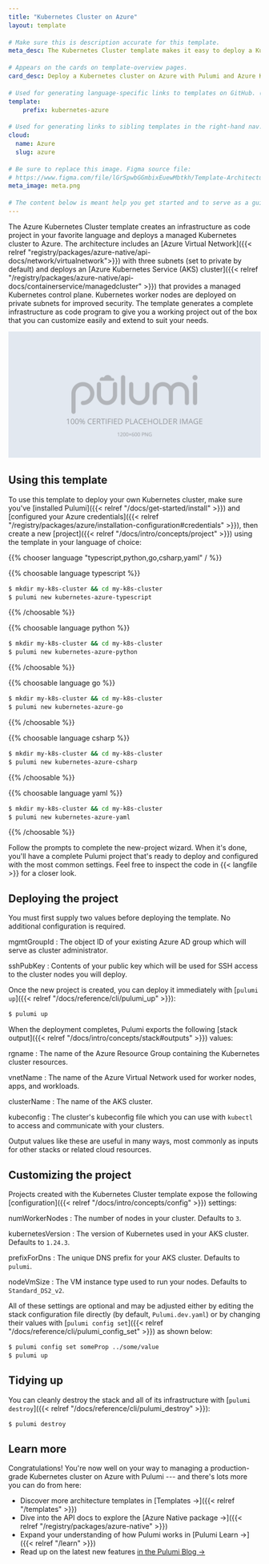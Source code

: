 ```yaml
---
title: "Kubernetes Cluster on Azure"
layout: template

# Make sure this is description accurate for this template.
meta_desc: The Kubernetes Cluster template makes it easy to deploy a Kubernetes cluster on Azure with Pulumi and Azure Kubernetes Service (AKS).

# Appears on the cards on template-overview pages.
card_desc: Deploy a Kubernetes cluster on Azure with Pulumi and Azure Kubernetes Service (AKS).

# Used for generating language-specific links to templates on GitHub. (Example: `static-website-aws`)
template:
    prefix: kubernetes-azure

# Used for generating links to sibling templates in the right-hand nav. Slug is this template's parent directory.
cloud:
  name: Azure
  slug: azure

# Be sure to replace this image. Figma source file:
# https://www.figma.com/file/lGrSpwbGGmbixEuewMbtkh/Template-Architecture-Diagrams?node-id=15%3A196
meta_image: meta.png

# The content below is meant help you get started and to serve as a guide to work by. Feel free to adjust it needed for your template.
---
```


The Azure Kubernetes Cluster template creates an infrastructure as code project in your favorite language and deploys a managed Kubernetes cluster to Azure. The architecture includes an [Azure Virtual Network]({{< relref "registry/packages/azure-native/api-docs/network/virtualnetwork">}}) with three subnets (set to private by default) and deploys an [Azure Kubernetes Service (AKS) cluster]({{< relref "/registry/packages/azure-native/api-docs/containerservice/managedcluster" >}}) that provides a managed Kubernetes control plane. Kubernetes worker nodes are deployed on private subnets for improved security. The template generates a complete infrastructure as code program to give you a working project out of the box that you can customize easily and extend to suit your needs.

![An architecture diagram of the Pulumi $CLOUD $ARCHITECTURE template](./architecture.png)

## Using this template

To use this template to deploy your own Kubernetes cluster, make sure you've [installed Pulumi]({{< relref "/docs/get-started/install" >}}) and [configured your Azure credentials]({{< relref "/registry/packages/azure/installation-configuration#credentials" >}}), then create a new [project]({{< relref "/docs/intro/concepts/project" >}}) using the template in your language of choice:

{{% chooser language "typescript,python,go,csharp,yaml" / %}}

{{% choosable language typescript %}}

```bash
$ mkdir my-k8s-cluster && cd my-k8s-cluster
$ pulumi new kubernetes-azure-typescript
```

{{% /choosable %}}

{{% choosable language python %}}

```bash
$ mkdir my-k8s-cluster && cd my-k8s-cluster
$ pulumi new kubernetes-azure-python
```

{{% /choosable %}}

{{% choosable language go %}}

```bash
$ mkdir my-k8s-cluster && cd my-k8s-cluster
$ pulumi new kubernetes-azure-go
```

{{% /choosable %}}

{{% choosable language csharp %}}

```bash
$ mkdir my-k8s-cluster && cd my-k8s-cluster
$ pulumi new kubernetes-azure-csharp
```

{{% /choosable %}}

{{% choosable language yaml %}}

```bash
$ mkdir my-k8s-cluster && cd my-k8s-cluster
$ pulumi new kubernetes-azure-yaml
```

{{% /choosable %}}

Follow the prompts to complete the new-project wizard. When it's done, you'll have a complete Pulumi project that's ready to deploy and configured with the most common settings. Feel free to inspect the code in {{< langfile >}} for a closer look.

## Deploying the project

You must first supply two values before deploying the template. No additional configuration is required.

mgmtGroupId
: The object ID of your existing Azure AD group which will serve as cluster administrator.

sshPubKey
: Contents of your public key which will be used for SSH access to the cluster nodes you will deploy.

Once the new project is created, you can deploy it immediately with [`pulumi up`]({{< relref "/docs/reference/cli/pulumi_up" >}}):

```bash
$ pulumi up
```

When the deployment completes, Pulumi exports the following [stack output]({{< relref "/docs/intro/concepts/stack#outputs" >}}) values:

rgname
: The name of the Azure Resource Group containing the Kubernetes cluster resources.

vnetName
: The name of the Azure Virtual Network used for worker nodes, apps, and workloads.

clusterName
: The name of the AKS cluster.

kubeconfig
: The cluster's kubeconfig file which you can use with `kubectl` to access and communicate with your clusters.

Output values like these are useful in many ways, most commonly as inputs for other stacks or related cloud resources.

## Customizing the project

Projects created with the Kubernetes Cluster template expose the following [configuration]({{< relref "/docs/intro/concepts/config" >}}) settings:

numWorkerNodes
: The number of nodes in your cluster. Defaults to `3`.

kubernetesVersion
: The version of Kubernetes used in your AKS cluster. Defaults to `1.24.3`.

prefixForDns
: The unique DNS prefix for your AKS cluster. Defaults to `pulumi`.

nodeVmSize
: The VM instance type used to run your nodes. Defaults to `Standard_DS2_v2`.

All of these settings are optional and may be adjusted either by editing the stack configuration file directly (by default, `Pulumi.dev.yaml`) or by changing their values with [`pulumi config set`]({{< relref "/docs/reference/cli/pulumi_config_set" >}}) as shown below:

```bash
$ pulumi config set someProp ../some/value
$ pulumi up
```

## Tidying up

You can cleanly destroy the stack and all of its infrastructure with [`pulumi destroy`]({{< relref "/docs/reference/cli/pulumi_destroy" >}}):

```bash
$ pulumi destroy
```

## Learn more

Congratulations! You're now well on your way to managing a production-grade Kubernetes cluster on Azure with Pulumi --- and there's lots more you can do from here:

* Discover more architecture templates in [Templates &rarr;]({{< relref "/templates" >}})
* Dive into the API docs to explore the [Azure Native package &rarr;]({{< relref "/registry/packages/azure-native" >}})
* Expand your understanding of how Pulumi works in [Pulumi Learn &rarr;]({{< relref "/learn" >}})
* Read up on the latest new features [in the Pulumi Blog &rarr;](/blog/tag/kubernetes)
